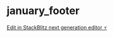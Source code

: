 # january_footer

[Edit in StackBlitz next generation editor ⚡️](https://stackblitz.com/~/github.com/RemiKoder/january_footer)
